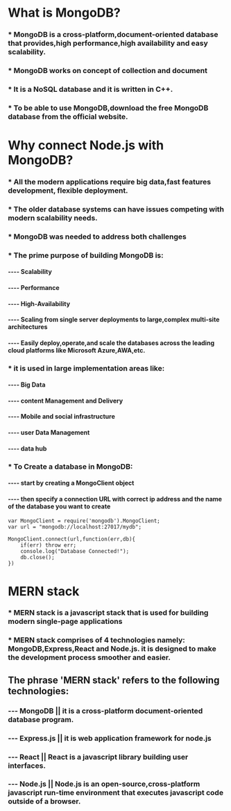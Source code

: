 # What is MongoDB?

### * MongoDB is a cross-platform,document-oriented database that provides,high performance,high availability and easy scalability.

### * MongoDB works on concept of collection and document

### * It is a NoSQL database and it is written in C++.

### * To be able to use MongoDB,download the free MongoDB database from the official website.




# Why connect Node.js with MongoDB?

### * All the modern applications require big data,fast features development, flexible deployment.

### * The older database systems can have issues competing with modern scalability needs.

### * MongoDB was needed to address both challenges

### * The prime purpose of building MongoDB is:
####                           ----       **Scalability**
####                           ----       **Performance**
####                           ----       **High-Availability**
####                           ----       **Scaling from single server deployments to large,complex multi-site architectures**
####                           ----       **Easily deploy,operate,and scale the databases across the leading cloud platforms like Microsoft Azure,AWA,etc.**

### * it is used in large implementation areas like:
####    ---- Big Data
####    ---- content Management and Delivery
####    ---- Mobile and social infrastructure
####    ---- user Data Management
####    ---- data hub

### * To Create a database in MongoDB:
####    ---- start by creating a MongoClient object
####    ---- then specify a connection URL with correct ip address and the name of the database you want to create

```
var MongoClient = require('mongodb').MongoClient;
var url = "mongodb://localhost:27017/mydb";

MongoClient.connect(url,function(err,db){
    if(err) throw err;
    console.log("Database Connected!");
    db.close();
})
```



# MERN stack

### * MERN stack is a javascript stack that is used for building modern single-page applications
### * MERN stack comprises of 4 technologies namely: MongoDB,Express,React and Node.js. it is designed to make the development process smoother and easier.
## The phrase 'MERN stack' refers to the following technologies:

### --- MongoDB    || it is a cross-platform document-oriented database program.
### --- Express.js || it is web application framework for node.js
### --- React      || React is a javascript library building user interfaces.
### --- Node.js    || Node.js is an open-source,cross-platform javascript run-time environment that executes javascript code outside of a browser.





















